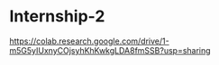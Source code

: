 # Internship-2
https://colab.research.google.com/drive/1-m5G5yIUxnyCOjsyhKhKwkgLDA8fmSSB?usp=sharing
